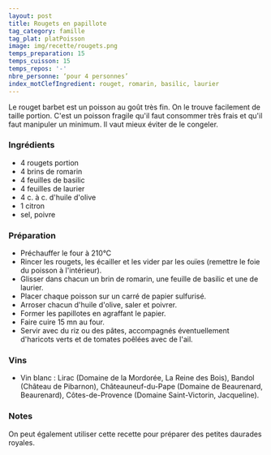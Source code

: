 ```yaml
---
layout: post
title: Rougets en papillote
tag_category: famille
tag_plat: platPoisson
image: img/recette/rougets.png
temps_preparation: 15
temps_cuisson: 15
temps_repos: '-'
nbre_personne: ‘pour 4 personnes’
index_motClefIngredient: rouget, romarin, basilic, laurier
---
```

Le rouget barbet est un poisson au goût très fin. On le trouve facilement de taille portion. C'est un poisson fragile qu'il faut consommer très frais et qu'il faut manipuler un minimum. Il vaut mieux éviter de le congeler.

### Ingrédients
* 4 rougets portion
* 4 brins de romarin
* 4 feuilles de basilic
* 4 feuilles de laurier
* 4 c. à c. d'huile d'olive
* 1 citron
* sel, poivre


### Préparation
* Préchauffer le four à 210°C
* Rincer les rougets, les écailler et les vider par les ouïes (remettre le foie du poisson à l'intérieur).
* Glisser dans chacun un brin de romarin, une feuille de basilic et une de laurier.
* Placer chaque poisson sur un carré de papier sulfurisé.
* Arroser chacun d'huile d'olive, saler et poivrer.
* Former les papillotes en agraffant le papier.
* Faire cuire 15 mn au four.
* Servir avec du riz ou des pâtes, accompagnés éventuellement d'haricots verts et de tomates poêlées avec de l'ail.


### Vins
* Vin blanc : Lirac (Domaine de la Mordorée, La Reine des Bois), Bandol (Château de Pibarnon), Châteauneuf-du-Pape (Domaine de Beaurenard,	Beaurenard), Côtes-de-Provence (Domaine Saint-Victorin, Jacqueline).

### Notes
On peut également utiliser cette recette pour préparer des petites daurades royales.
